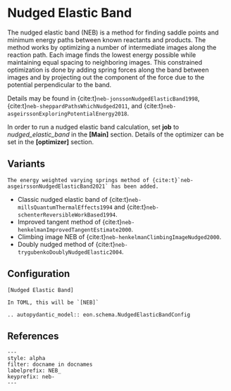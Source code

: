 # Nudged Elastic Band

The nudged elastic band (NEB) is a method for finding saddle points and minimum
energy paths between known reactants and products. The method works by
optimizing a number of intermediate images along the reaction path. Each image
finds the lowest energy possible while maintaining equal spacing to neighboring
images. This constrained optimization is done by adding spring forces along the
band between images and by projecting out the component of the force due to the
potential perpendicular to the band.

Details may be found in {cite:t}`neb-jonssonNudgedElasticBand1998`,
{cite:t}`neb-sheppardPathsWhichNudged2011`, and
{cite:t}`neb-asgeirssonExploringPotentialEnergy2018`.

In order to run a nudged elastic band calculation, set **job** to *nudged_elastic_band* in the
**[Main]** section. Details of the optimizer can be set in the **[optimizer]** section.

## Variants

```{versionadded} 2.0
The energy weighted varying springs method of {cite:t}`neb-asgeirssonNudgedElasticBand2021` has been added.
```

- Classic nudged elastic band of {cite:t}`neb-millsQuantumThermalEffects1994` and {cite:t}`neb-schenterReversibleWorkBased1994`.
- Improved tangent method of {cite:t}`neb-henkelmanImprovedTangentEstimate2000`.
- Climbing image NEB of {cite:t}`neb-henkelmanClimbingImageNudged2000`.
- Doubly nudged method of {cite:t}`neb-trygubenkoDoublyNudgedElastic2004`.

## Configuration

```{code-block} ini
[Nudged Elastic Band]
```


```{versionchanged} 2.1
In TOML, this will be `[NEB]`
```


```{eval-rst}
.. autopydantic_model:: eon.schema.NudgedElasticBandConfig
```

## References

```{bibliography}
---
style: alpha
filter: docname in docnames
labelprefix: NEB_
keyprefix: neb-
---
```
